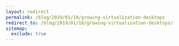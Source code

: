 ```yaml
---
layout: redirect
permalink: /blog/2019/01/10/growing-virtualization-desktops
redirect_to: /blog/2019/01/10/growing-virtualization-desktops/
sitemap:
  exclude: true
---
```

